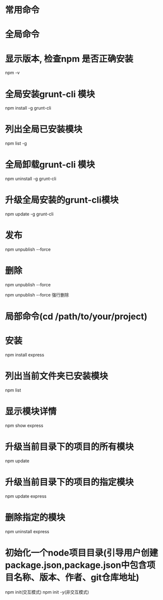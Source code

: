 常用命令
=====

# 全局命令
# 显示版本, 检查npm 是否正确安装
npm -v

# 全局安装grunt-cli 模块
npm install -g grunt-cli  

# 列出全局已安装模块
npm list -g

# 全局卸载grunt-cli 模块
npm uninstall -g grunt-cli

# 升级全局安装的grunt-cli模块
npm update -g grunt-cli

# 发布

npm unpublish --force

# 删除

npm unpublish --force

npm unpublish --force 强行删除

# 局部命令(cd /path/to/your/project)
# 安装
npm install express

# 列出当前文件夹已安装模块
npm list         

# 显示模块详情
npm show express     

# 升级当前目录下的项目的所有模块
npm update        

# 升级当前目录下的项目的指定模块
npm update express    

# 删除指定的模块
npm uninstall express


# 初始化一个node项目目录(引导用户创建package.json,package.json中包含项目名称、版本、作者、git仓库地址)
npm init(交互模式)
npm init -y(非交互模式)